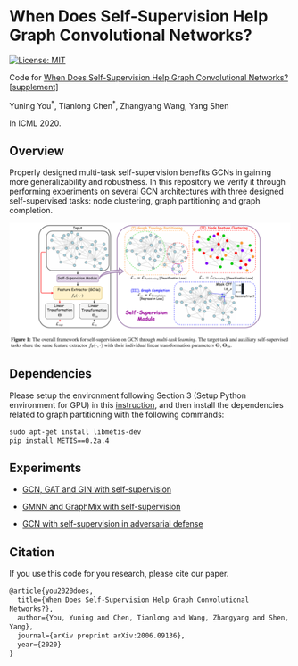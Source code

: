 # When Does Self-Supervision Help Graph Convolutional Networks?

[![License: MIT](https://img.shields.io/badge/License-MIT-green.svg)](https://opensource.org/licenses/MIT)

Code for [When Does Self-Supervision Help Graph Convolutional Networks?](https://arxiv.org/abs/2006.09136) [[supplement]](https://yyou1996.github.io/files/icml2020_ssgcn_supplement.pdf)

Yuning You<sup>\*</sup>, Tianlong Chen<sup>\*</sup>, Zhangyang Wang, Yang Shen

In ICML 2020.

## Overview

Properly designed multi-task self-supervision benefits GCNs in gaining more generalizability and robustness.
In this repository we verify it through performing experiments on several GCN architectures with three designed self-supervised tasks: node clustering, graph partitioning and graph completion.

![](./ssgcn.png)

## Dependencies

Please setup the environment following Section 3 (Setup Python environment for GPU) in this [instruction](https://github.com/graphdeeplearning/benchmarking-gnns/blob/master/docs/01_benchmark_installation.md#3-setup-python-environment-for-gpu), and then install the dependencies related to graph partitioning with the following commands:

```
sudo apt-get install libmetis-dev
pip install METIS==0.2a.4
```

## Experiments

* [GCN, GAT and GIN with self-supervision](https://github.com/Shen-Lab/SS-GCNs/tree/master/SS-GCNs)

* [GMNN and GraphMix with self-supervision](https://github.com/Shen-Lab/SS-GCNs/tree/master/SS-GMNN-GraphMix)

* [GCN with self-supervision in adversarial defense](https://github.com/Shen-Lab/SS-GCNs/tree/master/SS-GCN-adv)

## Citation

If you use this code for you research, please cite our paper.

```
@article{you2020does,
  title={When Does Self-Supervision Help Graph Convolutional Networks?},
  author={You, Yuning and Chen, Tianlong and Wang, Zhangyang and Shen, Yang},
  journal={arXiv preprint arXiv:2006.09136},
  year={2020}
}
```
